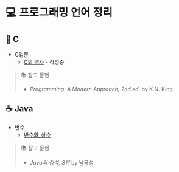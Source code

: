 # 💻 프로그래밍 언어 정리

## 🧠 C
* C입문
  * [C의 역사](C/01_C입문/01-01_C의_역사.md) - 작성중

> 📚 참고 문헌  
> * *Programming: A Modern Approach, 2nd ed.* by K.N. King

## ☕ Java 
* 변수
  * [변수와_상수](Java/02_변수/02-01_변수와_상수.md)
> 📚 참고 문헌  
> * *Java의 정석,  3판* by 남궁성
